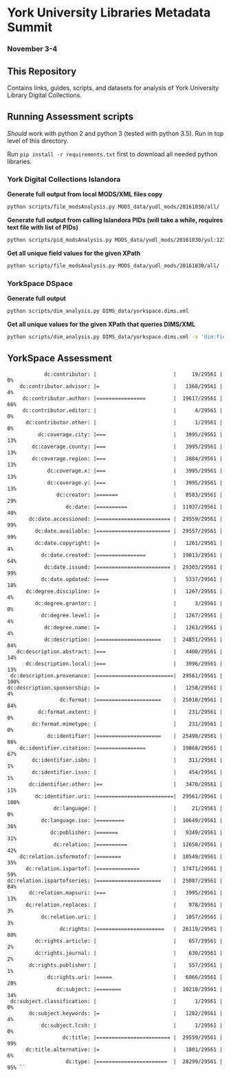 # York University Libraries Metadata Summit
### November 3-4

## This Repository

Contains links, guides, scripts, and datasets for analysis of York University Library Digital Collections.

## Running Assessment scripts

_Should_ work with python 2 and python 3 (tested with python 3.5). Run in top level of this directory.

Run `pip install -r requirements.txt` first to download all needed python libraries.

### York Digital Collections Islandora

**Generate full output from local MODS/XML files copy**

```bash
python scripts/file_modsAnalysis.py MODS_data/yudl_mods/20161030/all/
```

**Generate full output from calling Islandora PIDs (will take a while, requires text file with list of PIDs)**

```bash
python scripts/pid_modsAnalysis.py MODS_data/yudl_mods/20161030/yul:123929.txt
```

**Get all unique field values for the given XPath**

```bash
python scripts/file_modsAnalysis.py MODS_data/yudl_mods/20161030/all/ -x 'mods:subject/mods:topic' | sort | uniq -c   
```

### YorkSpace DSpace

**Generate full output**

```bash
python scripts/dim_analysis.py DIMS_data/yorkspace.dims.xml
```

**Get all unique values for the given XPath that queries DIMS/XML**

```bash
python scripts/dim_analysis.py DIMS_data/yorkspace.dims.xml -x 'dim:field[@element="identifier"]' | sort | uniq -c      
```

## YorkSpace Assessment

```
            dc:contributor: |                         |     19/29561 |   0%
    dc:contributor.advisor: |=                        |   1368/29561 |   4%
     dc:contributor.author: |================         |  19617/29561 |  66%
     dc:contributor.editor: |                         |      4/29561 |   0%
      dc:contributor.other: |                         |      1/29561 |   0%
          dc:coverage.city: |===                      |   3995/29561 |  13%
        dc:coverage.county: |===                      |   3995/29561 |  13%
        dc:coverage.region: |===                      |   3884/29561 |  13%
             dc:coverage.x: |===                      |   3995/29561 |  13%
             dc:coverage.y: |===                      |   3995/29561 |  13%
                dc:creator: |=======                  |   8583/29561 |  29%
                   dc:date: |==========               |  11937/29561 |  40%
       dc:date.accessioned: |======================== |  29559/29561 |  99%
         dc:date.available: |======================== |  29557/29561 |  99%
         dc:date.copyright: |=                        |   1261/29561 |   4%
           dc:date.created: |================         |  19013/29561 |  64%
            dc:date.issued: |======================== |  29303/29561 |  99%
           dc:date.updated: |====                     |   5337/29561 |  18%
      dc:degree.discipline: |=                        |   1267/29561 |   4%
         dc:degree.grantor: |                         |      3/29561 |   0%
           dc:degree.level: |=                        |   1267/29561 |   4%
            dc:degree.name: |=                        |   1263/29561 |   4%
            dc:description: |=====================    |  24851/29561 |  84%
   dc:description.abstract: |===                      |   4400/29561 |  14%
      dc:description.local: |===                      |   3996/29561 |  13%
 dc:description.provenance: |=========================|  29561/29561 | 100%
dc:description.sponsorship: |=                        |   1258/29561 |   4%
                 dc:format: |=====================    |  25010/29561 |  84%
          dc:format.extent: |                         |    231/29561 |   0%
        dc:format.mimetype: |                         |    231/29561 |   0%
             dc:identifier: |=====================    |  25498/29561 |  86%
    dc:identifier.citation: |================         |  19868/29561 |  67%
        dc:identifier.isbn: |                         |    311/29561 |   1%
        dc:identifier.issn: |                         |    454/29561 |   1%
       dc:identifier.other: |==                       |   3470/29561 |  11%
         dc:identifier.uri: |=========================|  29561/29561 | 100%
               dc:language: |                         |     21/29561 |   0%
           dc:language.iso: |=========                |  10649/29561 |  36%
              dc:publisher: |=======                  |   9349/29561 |  31%
               dc:relation: |==========               |  12650/29561 |  42%
    dc:relation.isformatof: |========                 |  10549/29561 |  35%
      dc:relation.ispartof: |==============           |  17471/29561 |  59%
dc:relation.ispartofseries: |=====================    |  25087/29561 |  84%
       dc:relation.mapsuri: |===                      |   3995/29561 |  13%
      dc:relation.replaces: |                         |    978/29561 |   3%
           dc:relation.uri: |                         |   1057/29561 |   3%
                 dc:rights: |======================   |  26119/29561 |  88%
         dc:rights.article: |                         |    657/29561 |   2%
         dc:rights.journal: |                         |    630/29561 |   2%
       dc:rights.publisher: |                         |    557/29561 |   1%
             dc:rights.uri: |=====                    |   6066/29561 |  20%
                dc:subject: |========                 |  10210/29561 |  34%
 dc:subject.classification: |                         |      1/29561 |   0%
       dc:subject.keywords: |=                        |   1282/29561 |   4%
           dc:subject.lcsh: |                         |      1/29561 |   0%
                  dc:title: |======================== |  29559/29561 |  99%
      dc:title.alternative: |=                        |   1801/29561 |   6%
                   dc:type: |=======================  |  28299/29561 |  95% ``

